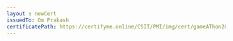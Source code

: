 ```yaml
--- 
layout : newCert 
issuedTo: Om Prakash 
certificatePath: https://certifyme.online/CSIT/PMI/img/cert/gameAThon2021/OmPrakash_f693e.png
--- 
```

